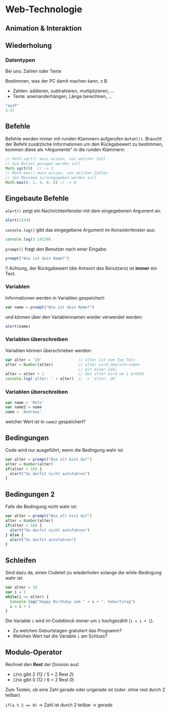 # Web-Technologie

## Animation & Interaktion



## Wiederholung


### Datentypen

Bei uns: Zahlen oder Texte

Bestimmen, was der PC damit machen kann, z.B.

* Zahlen: addieren, subtrahieren, multiplizieren, ...
* Texte: aneinanderhängen, Länge berechnen, ...

```js
"asdf"
3.57
```



## Befehle

Befehle werden immer mit runden Klammern aufgerufen `Befehl()`. Braucht der Befehl
zusätzliche Informationen um den Rückgabewert zu bestimmen, kommen diese als *Argumente" in die runden Klammern:

```js
// Math.sqrt() muss wissen, von welcher Zahl
// die Wurzel gezogen werden soll
Math.sqrt(9)  // -> 3
// Math.max() muss wissen, von welchen Zahlen
// das Maximum zurückgegeben werden soll
Math.max(8, 1, 4, 0, 6) // -> 8
```


## Eingebaute Befehle

`alert()` zeigt ein Nachrichtenfenster mit dem eingegebenen Argument an:

```js
alert(1234)
```


`console.log()` gibt das eingegebene Argument im Konsolenfenster aus:

```js
console.log(3.14159)
```


`prompt()` fragt den Benutzer nach einer Eingabe:

```js
prompt("Wie ist dein Name?")
```

!! Achtung, der Rückgabewert (die Antwort des Benutzers) ist **immer** ein Text.



### Variablen

Informationen werden in Variablen gespeichert:

```js
var name = prompt("Wie ist dein Name?")
```

und können über den Variablennamen wieder verwendet werden:

```js
alert(name)
```


### Variablen überschreiben

Variablen können überschrieben werden:

```js
var alter = '19'                // alter ist vom Typ Text
alter = Number(alter)           // alter wird überschrieben
                                // mit einer Zahl
alter = alter + 1               // das alter wird um 1 erhöht
console.log('alter: ' + alter)  // -> 'alter: 20'
```


### Variablen überschreiben

```js
var name = 'Reto'
var name2 = name
name = 'Andreas'
```

welcher Wert ist in `name2` gespeichert?



## Bedingungen

Code wird nur ausgeführt, wenn die Bedingung wahr ist:

```js
var alter = prompt("Wie alt bist du?")
alter = Number(alter)
if(alter < 18) {
  alert("Du darfst nicht autofahren")
}
```


## Bedingungen 2

Falls die Bedingung nicht wahr ist:

```js
var alter = prompt("Wie alt bist du?")
alter = Number(alter)
if(alter < 18) {
  alert("Du darfst nicht autofahren")
} else {
  alert("Du darfst autofahren")
}
```



## Schleifen

Sind dazu da, einen Codeteil zu wiederholen solange die while-Bedingung wahr ist:

```js
var alter = 18
var i = 1
while(i <= alter) {
  Console.log("Happy Birthday zum " + i + ". Geburtstag")
  i = i + 1
}
```

Die Variable `i` wird im Codeblock immer um `1` hochgezählt (`i = i + 1`).

* Zu welchen Geburtstagen gratuliert das Programm?
* Welchen Wert hat die Variable `i` am Schluss?



## Modulo-Operator

Rechnet den **Rest** der Division aus!

* `12%5` gibt 2 (12 / 5 = 2 Rest *2*)
* `12%6` gibt 0 (12 / 6 = 2 Rest *0*)

Zum Testen, ob eine Zahl gerade oder ungerade ist (oder: ohne rest durch 2 teilbar)

`if(a % 2 == 0)` -> Zahl ist durch 2 teilbar -> gerade
